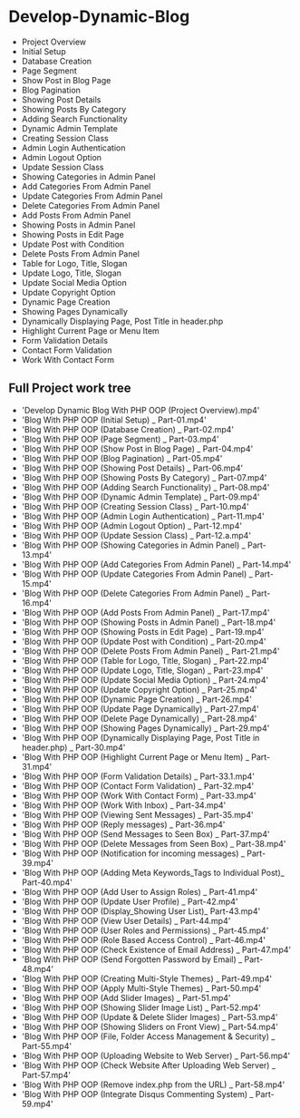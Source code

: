 # Develop-Dynamic-Blog

- Project Overview
- Initial Setup
- Database Creation
- Page Segment
- Show Post in Blog Page
- Blog Pagination
- Showing Post Details
- Showing Posts By Category
- Adding Search Functionality
- Dynamic Admin Template
- Creating Session Class
- Admin Login Authentication
- Admin Logout Option
- Update Session Class
- Showing Categories in Admin Panel
- Add Categories From Admin Panel
- Update Categories From Admin Panel
- Delete Categories From Admin Panel
- Add Posts From Admin Panel
- Showing Posts in Admin Panel
- Showing Posts in Edit Page
- Update Post with Condition
- Delete Posts From Admin Panel
- Table for Logo, Title, Slogan
- Update Logo, Title, Slogan
- Update Social Media Option
- Update Copyright Option
- Dynamic Page Creation
- Showing Pages Dynamically
- Dynamically Displaying Page, Post Title in header.php
- Highlight Current Page or Menu Item
- Form Validation Details
- Contact Form Validation
- Work With Contact Form

## Full Project work tree

- 'Develop Dynamic Blog With PHP OOP (Project Overview).mp4'
- 'Blog With PHP OOP (Initial Setup) _ Part-01.mp4'
- 'Blog With PHP OOP (Database Creation) _ Part-02.mp4'
- 'Blog With PHP OOP (Page Segment) _ Part-03.mp4'
- 'Blog With PHP OOP (Show Post in Blog Page) _ Part-04.mp4'
- 'Blog With PHP OOP (Blog Pagination) _ Part-05.mp4'
- 'Blog With PHP OOP (Showing Post Details) _ Part-06.mp4'
- 'Blog With PHP OOP (Showing Posts By Category) _ Part-07.mp4'
- 'Blog With PHP OOP (Adding Search Functionality) _ Part-08.mp4'
- 'Blog With PHP OOP (Dynamic Admin Template) _ Part-09.mp4'
- 'Blog With PHP OOP (Creating Session Class) _ Part-10.mp4'
- 'Blog With PHP OOP (Admin Login Authentication) _ Part-11.mp4'
- 'Blog With PHP OOP (Admin Logout Option) _ Part-12.mp4'
- 'Blog With PHP OOP (Update Session Class) _ Part-12.a.mp4'
- 'Blog With PHP OOP (Showing Categories in Admin Panel) _ Part-13.mp4'
- 'Blog With PHP OOP (Add Categories From Admin Panel) _ Part-14.mp4'
- 'Blog With PHP OOP (Update Categories From Admin Panel) _ Part-15.mp4'
- 'Blog With PHP OOP (Delete Categories From Admin Panel) _ Part-16.mp4'
- 'Blog With PHP OOP (Add Posts From Admin Panel) _ Part-17.mp4'
- 'Blog With PHP OOP (Showing Posts in Admin Panel) _ Part-18.mp4'
- 'Blog With PHP OOP (Showing Posts in Edit Page) _ Part-19.mp4'
- 'Blog With PHP OOP (Update Post with Condition) _ Part-20.mp4'
- 'Blog With PHP OOP (Delete Posts From Admin Panel) _ Part-21.mp4'
- 'Blog With PHP OOP (Table for Logo, Title, Slogan) _ Part-22.mp4'
- 'Blog With PHP OOP (Update Logo, Title, Slogan) _ Part-23.mp4'
- 'Blog With PHP OOP (Update Social Media Option) _ Part-24.mp4'
- 'Blog With PHP OOP (Update Copyright Option) _ Part-25.mp4'
- 'Blog With PHP OOP (Dynamic Page Creation) _ Part-26.mp4'
- 'Blog With PHP OOP (Update Page Dynamically) _ Part-27.mp4'
- 'Blog With PHP OOP (Delete Page Dynamically) _ Part-28.mp4'
- 'Blog With PHP OOP (Showing Pages Dynamically) _ Part-29.mp4'
- 'Blog With PHP OOP (Dynamically Displaying Page, Post Title in header.php) _ Part-30.mp4'
- 'Blog With PHP OOP (Highlight Current Page or Menu Item) _ Part-31.mp4'
- 'Blog With PHP OOP (Form Validation Details) _ Part-33.1.mp4'
- 'Blog With PHP OOP (Contact Form Validation) _ Part-32.mp4'
- 'Blog With PHP OOP (Work With Contact Form) _ Part-33.mp4'
- 'Blog With PHP OOP (Work With Inbox) _ Part-34.mp4'
- 'Blog With PHP OOP (Viewing Sent Messages) _ Part-35.mp4'
- 'Blog With PHP OOP (Reply messages) _ Part-36.mp4'
- 'Blog With PHP OOP (Send Messages to Seen Box) _ Part-37.mp4'
- 'Blog With PHP OOP (Delete Messages from Seen Box) _ Part-38.mp4'
- 'Blog With PHP OOP (Notification for incoming messages) _ Part-39.mp4'
- 'Blog With PHP OOP (Adding Meta Keywords_Tags to Individual Post)_ Part-40.mp4'
- 'Blog With PHP OOP (Add User to Assign Roles) _ Part-41.mp4'
- 'Blog With PHP OOP (Update User Profile) _ Part-42.mp4'
- 'Blog With PHP OOP (Display_Showing User List)_ Part-43.mp4'
- 'Blog With PHP OOP (View User Details) _ Part-44.mp4'
- 'Blog With PHP OOP (User Roles and Permissions) _ Part-45.mp4'
- 'Blog With PHP OOP (Role Based Access Control) _ Part-46.mp4'
- 'Blog With PHP OOP (Check Existence of Email Address) _ Part-47.mp4'
- 'Blog With PHP OOP (Send Forgotten Password by Email) _ Part-48.mp4'
- 'Blog With PHP OOP (Creating Multi-Style Themes) _ Part-49.mp4'
- 'Blog With PHP OOP (Apply Multi-Style Themes) _ Part-50.mp4'
- 'Blog With PHP OOP (Add Slider Images) _ Part-51.mp4'
- 'Blog With PHP OOP (Showing Slider Image List) _ Part-52.mp4'
- 'Blog With PHP OOP (Update & Delete Slider Images) _ Part-53.mp4'
- 'Blog With PHP OOP (Showing Sliders on Front View) _ Part-54.mp4'
- 'Blog With PHP OOP (File, Folder Access Management & Security) _ Part-55.mp4'
- 'Blog With PHP OOP (Uploading Website to Web Server) _ Part-56.mp4'
- 'Blog With PHP OOP (Check Website After Uploading Web Server) _ Part-57.mp4'
- 'Blog With PHP OOP (Remove index.php from the URL) _ Part-58.mp4'
- 'Blog With PHP OOP (Integrate Disqus Commenting System) _ Part-59.mp4'